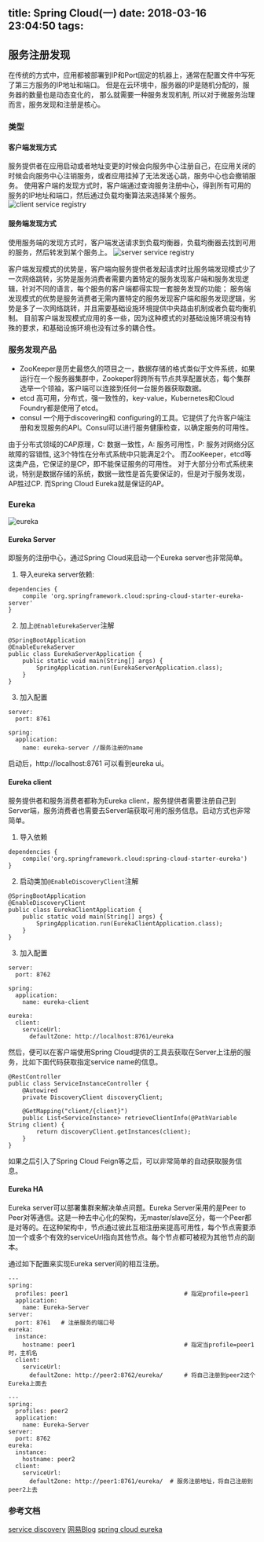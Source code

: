 title: Spring Cloud(一)
date: 2018-03-16 23:04:50
tags:
---

## 服务注册发现
在传统的方式中，应用都被部署到IP和Port固定的机器上，通常在配置文件中写死了第三方服务的IP地址和端口。
但是在云环境中，服务器的IP是随机分配的，服务器的数量也是动态变化的， 那么就需要一种服务发现机制, 所以对于微服务治理而言，服务发现和注册是核心。

<!-- more -->

### 类型
#### 客户端发现方式
服务提供者在应用启动或者地址变更的时候会向服务中心注册自己，在应用关闭的时候会向服务中心注销服务，或者应用挂掉了无法发送心跳，服务中心也会撤销服务。
使用客户端的发现方式时，客户端通过查询服务注册中心，得到所有可用的服务的IP地址和端口，然后通过负载均衡算法来选择某个服务。
![client service registry](/uploads/client_service_registry.png)

#### 服务端发现方式
使用服务端的发现方式时，客户端发送请求到负载均衡器，负载均衡器去找到可用的服务，然后转发到某个服务上。
![server service registry](/uploads/server_service_registry.png)

客户端发现模式的优势是，客户端向服务提供者发起请求时比服务端发现模式少了一次网络跳转，劣势是服务消费者需要内置特定的服务发现客户端和服务发现逻辑，针对不同的语言，每个服务的客户端都得实现一套服务发现的功能；
服务端发现模式的优势是服务消费者无需内置特定的服务发现客户端和服务发现逻辑，劣势是多了一次网络跳转，并且需要基础设施环境提供中央路由机制或者负载均衡机制。
目前客户端发现模式应用的多一些，因为这种模式的对基础设施环境没有特殊的要求，和基础设施环境也没有过多的耦合性。

### 服务发现产品
- ZooKeeper是历史最悠久的项目之一，数据存储的格式类似于文件系统，如果运行在一个服务器集群中，Zookeper将跨所有节点共享配置状态，每个集群选举一个领袖，客户端可以连接到任何一台服务器获取数据。
- etcd 高可用，分布式，强一致性的，key-value，Kubernetes和Cloud Foundry都是使用了etcd。
- consul 一个用于discovering和 configuring的工具。它提供了允许客户端注册和发现服务的API。Consul可以进行服务健康检查，以确定服务的可用性。

由于分布式领域的CAP原理，C: 数据一致性，A: 服务可用性，P: 服务对网络分区故障的容错性, 这3个特性在分布式系统中只能满足2个。
而ZooKeeper，etcd等这类产品，它保证的是CP，即不能保证服务的可用性。
对于大部分分布式系统来说，特别是数据存储的系统，数据一致性是首先要保证的，但是对于服务发现，AP胜过CP. 而Spring Cloud Eureka就是保证的AP。

### Eureka

![eureka](/uploads/eureka.png)

#### Eureka Server
即服务的注册中心，通过Spring Cloud来启动一个Eureka server也非常简单。
1. 导入eureka server依赖:
```
dependencies {
    compile 'org.springframework.cloud:spring-cloud-starter-eureka-server'
}
```
2. 加上`@EnableEurekaServer`注解
```
@SpringBootApplication
@EnableEurekaServer
public class EurekaServerApplication {
    public static void main(String[] args) {
        SpringApplication.run(EurekaServerApplication.class);
    }
}
```
3. 加入配置
```
server:
  port: 8761

spring:
  application:
    name: eureka-server //服务注册的name
```
启动后，http://localhost:8761 可以看到eureka ui。

#### Eureka client
服务提供者和服务消费者都称为Eureka client，服务提供者需要注册自己到Server端，服务消费者也需要去Server端获取可用的服务信息。启动方式也非常简单。
1. 导入依赖
```
dependencies {
    compile('org.springframework.cloud:spring-cloud-starter-eureka')
}
```
2. 启动类加`@EnableDiscoveryClient`注解
```
@SpringBootApplication
@EnableDiscoveryClient
public class EurekaClientApplication {
    public static void main(String[] args) {
        SpringApplication.run(EurekaClientApplication.class);
    }
}
```
3. 加入配置
```
server:
  port: 8762

spring:
  application:
    name: eureka-client

eureka:
  client:
    serviceUrl:
      defaultZone: http://localhost:8761/eureka
```
然后，便可以在客户端使用Spring Cloud提供的工具去获取在Server上注册的服务，比如下面代码获取指定service name的信息。
```
@RestController
public class ServiceInstanceController {
    @Autowired
    private DiscoveryClient discoveryClient;

    @GetMapping("client/{client}")
    public List<ServiceInstance> retrieveClientInfo(@PathVariable String client) {
        return discoveryClient.getInstances(client);
    }
}
```
如果之后引入了Spring Cloud Feign等之后，可以非常简单的自动获取服务信息。

#### Eureka HA
Eureka server可以部署集群来解决单点问题。Eureka Server采用的是Peer to Peer对等通信。这是一种去中心化的架构，无master/slave区分，每一个Peer都是对等的。在这种架构中，节点通过彼此互相注册来提高可用性，每个节点需要添加一个或多个有效的serviceUrl指向其他节点。每个节点都可被视为其他节点的副本。

通过如下配置来实现Eureka server间的相互注册。
```
---
spring:
  profiles: peer1                                 # 指定profile=peer1
  application:
    name: Eureka-Server
server:
  port: 8761   # 注册服务的端口号
eureka:
  instance:
    hostname: peer1                               # 指定当profile=peer1时，主机名
  client:
    serviceUrl:
      defaultZone: http://peer2:8762/eureka/      # 将自己注册到peer2这个Eureka上面去

---
spring:
  profiles: peer2
  application:
    name: Eureka-Server
server:
  port: 8762
eureka:
  instance:
    hostname: peer2
  client:
    serviceUrl:
      defaultZone: http://peer1:8761/eureka/  # 服务注册地址，将自己注册到peer2上去
```

### 参考文档
[service discovery](https://www.nginx.com/blog/service-discovery-in-a-microservices-architecture/)
[网易Blog](http://tech.lede.com/2017/03/15/rd/server/SpringCloud1/)
[spring cloud eureka](http://blog.didispace.com/spring-cloud-starter-dalston-1/)
